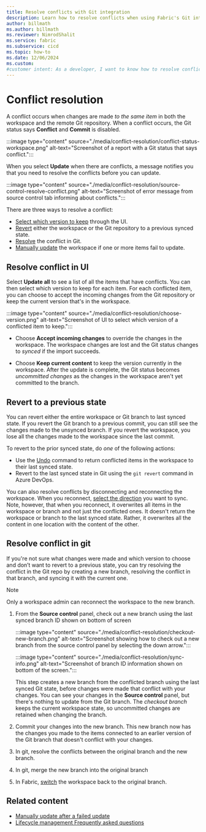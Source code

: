 ```yaml
---
title: Resolve conflicts with Git integration
description: Learn how to resolve conflicts when using Fabric's Git integration tools, including selecting versions, reverting states, and resolving conflicts in Git.
author: billmath
ms.author: billmath
ms.reviewer: NimrodShalit
ms.service: fabric
ms.subservice: cicd
ms.topic: how-to
ms.date: 12/06/2024
ms.custom:
#customer intent: As a developer, I want to know how to resolve conflicts when using Fabric's Git integration tools.
---
```


# Conflict resolution

A conflict occurs when changes are made *to the same item* in both the workspace and the remote Git repository. When a conflict occurs, the Git status says **Conflict** and **Commit** is disabled.

:::image type="content" source="./media/conflict-resolution/conflict-status-workspace.png" alt-text="Screenshot of a report with a Git status that says conflict.":::

When you select **Update** when there are conflicts, a message notifies you that you need to resolve the conflicts before you can update.

:::image type="content" source="./media/conflict-resolution/source-control-resolve-conflict.png" alt-text="Screenshot of error message from source control tab informing about conflicts.":::

There are three ways to resolve a conflict:

- [Select which version to keep](#resolve-conflict-in-ui) through the UI.
- [Revert](#revert-to-a-previous-state) either the workspace or the Git repository to a previous synced state.
- [Resolve](#resolve-conflict-in-git) the conflict in Git.
- [Manually update](./partial-update.md) the workspace if one or more items fail to update.

## Resolve conflict in UI

Select **Update all** to see a list of all the items that have conflicts. You can then select which version to keep for each item. For each conflicted item, you can choose to accept the incoming changes from the Git repository or keep the current version that's in the workspace.

:::image type="content" source="./media/conflict-resolution/choose-version.png" alt-text="Screenshot of UI to select which version of a conflicted item to keep.":::

- Choose **Accept incoming changes** to override the changes in the workspace. The workspace changes are lost and the Git status changes to *synced* if the import succeeds.

- Choose **Keep current content** to keep the version currently in the workspace. After the update is complete, the Git status becomes *uncommitted changes* as the changes in the workspace aren't yet committed to the branch.

## Revert to a previous state

You can revert either the entire workspace or Git branch to last synced state. If you revert the Git branch to a previous commit, you can still see the changes made to the unsynced branch. If you revert the workspace, you lose all the changes made to the workspace since the last commit.

To revert to the prior synced state, do *one* of the following actions:

- Use the [Undo](./git-get-started.md#commit-changes-to-git) command to return conflicted items in the workspace to their last synced state.
- Revert to the last synced state in Git using the `git revert` command in Azure DevOps.

 You can also resolve conflicts by disconnecting and reconnecting the workspace. When you reconnect, [select the direction](./git-integration-process.md#connect-and-sync) you want to sync. Note, however, that when you reconnect, it overwrites all items in the workspace or branch and not just the conflicted ones. It doesn't return the workspace or branch to the last synced state. Rather, it overwrites all the content in one location with the content of the other.

## Resolve conflict in git

If you're not sure what changes were made and which version to choose and don’t want to revert to a previous state, you can try resolving the conflict in the Git repo by creating a new branch, resolving the conflict in that branch, and syncing it with the current one.

>[!NOTE]
>Only a workspace admin can reconnect the workspace to the new branch.

1. From the **Source control** panel, check out a new branch using the last synced branch ID shown on bottom of screen

   :::image type="content" source="./media/conflict-resolution/checkout-new-branch.png" alt-text="Screenshot showing how to check out a new branch from the source control panel by selecting the down arrow.":::

   :::image type="content" source="./media/conflict-resolution/sync-info.png" alt-text="Screenshot of branch ID information shown on bottom of the screen.":::

   This step creates a new branch from the conflicted branch using the last synced Git state, before changes were made that conflict with your changes. You can see your changes in the **Source control** panel, but there's nothing to update from the Git branch. The *checkout branch* keeps the current workspace state, so uncommitted changes are retained when changing the branch.

1. Commit your changes into the new branch. This new branch now has the changes you made to the items connected to an earlier version of the Git branch that doesn't conflict with your changes.
1. In git, resolve the conflicts between the original branch and the new branch.
1. In git, merge the new branch into the original branch
1. In Fabric, [switch](./manage-branches.md#switch-branches) the workspace back to the original branch.

## Related content

- [Manually update after a failed update](./partial-update.md)
- [Lifecycle management Frequently asked questions](../faq.yml)
